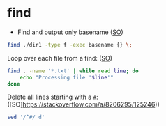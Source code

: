 # find

* Find and output only basename ([SO](https://stackoverflow.com/a/5458777/125246))

```bash
find ./dir1 -type f -exec basename {} \;
```

Loop over each file from a find: ([SO](https://stackoverflow.com/a/2087038/125246))

```bash
find . -name '*.txt' | while read line; do
    echo "Processing file '$line'"
done
```

Delete all lines starting with a `#`: ([SO]https://stackoverflow.com/a/8206295/125246))

```bash
sed '/^#/ d'
```